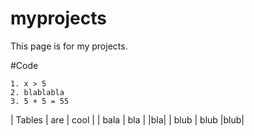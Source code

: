 # myprojects

This page is for my projects.

#Code

```
1. x > 5
2. blablabla
3. 5 + 5 = 55
```
| Tables | are | cool |
| bala | bla | |bla|
| blub | blub |blub|











